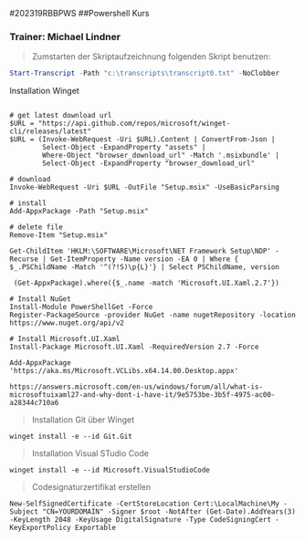 #202319RBBPWS
##Powershell Kurs
### Trainer: Michael Lindner

>Zumstarten der Skriptaufzeichnung folgenden Skript benutzen:
``` powershell
Start-Transcript -Path "c:\transcripts\transcript0.txt" -NoClobber
```
Installation Winget
```

# get latest download url
$URL = "https://api.github.com/repos/microsoft/winget-cli/releases/latest"
$URL = (Invoke-WebRequest -Uri $URL).Content | ConvertFrom-Json |
        Select-Object -ExpandProperty "assets" |
        Where-Object "browser_download_url" -Match '.msixbundle' |
        Select-Object -ExpandProperty "browser_download_url"

# download
Invoke-WebRequest -Uri $URL -OutFile "Setup.msix" -UseBasicParsing

# install
Add-AppxPackage -Path "Setup.msix"

# delete file
Remove-Item "Setup.msix"

```

```
Get-ChildItem 'HKLM:\SOFTWARE\Microsoft\NET Framework Setup\NDP' -Recurse | Get-ItemProperty -Name version -EA 0 | Where { $_.PSChildName -Match '^(?!S)\p{L}'} | Select PSChildName, version
```

```
 (Get-AppxPackage).where({$_.name -match 'Microsoft.UI.Xaml.2.7'}) 
 ```

 ```
 # Install NuGet
Install-Module PowerShellGet -Force
Register-PackageSource -provider NuGet -name nugetRepository -location https://www.nuget.org/api/v2

# Install Microsoft.UI.Xaml 
Install-Package Microsoft.UI.Xaml -RequiredVersion 2.7 -Force

Add-AppxPackage 'https://aka.ms/Microsoft.VCLibs.x64.14.00.Desktop.appx'

```

```
https://answers.microsoft.com/en-us/windows/forum/all/what-is-microsoftuixaml27-and-why-dont-i-have-it/9e5753be-3b5f-4975-ac00-a28344c710a6
```


>Installation Git über Winget
```
winget install -e --id Git.Git
```

>Installation Visual STudio Code
```
winget install -e --id Microsoft.VisualStudioCode
```
>Codesignaturzertifikat erstellen
```
New-SelfSignedCertificate -CertStoreLocation Cert:\LocalMachine\My -Subject "CN=YOURDOMAIN" -Signer $root -NotAfter (Get-Date).AddYears(3) -KeyLength 2048 -KeyUsage DigitalSignature -Type CodeSigningCert -KeyExportPolicy Exportable
```